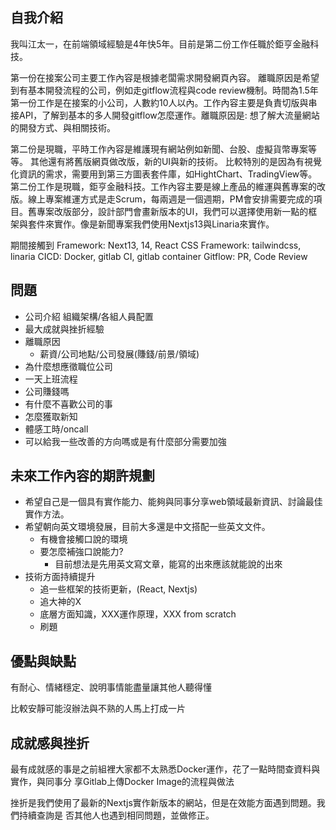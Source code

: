 ## 自我介紹
我叫江太一，在前端領域經驗是4年快5年。目前是第二份工作任職於鉅亨金融科技。

第一份在接案公司主要工作內容是根據老闆需求開發網頁內容。
離職原因是希望到有基本開發流程的公司，例如走gitflow流程與code review機制。時間為1.5年
第一份工作是在接案的小公司，人數約10人以內。工作內容主要是負責切版與串接API，了解到基本的多人開發gitflow怎麼運作。離職原因是: 想了解大流量網站的開發方式、與相關技術。

第二份是現職，平時工作內容是維護現有網站例如新聞、台股、虛擬貨幣專案等等。
其他還有將舊版網頁做改版，新的UI與新的技術。
比較特別的是因為有視覺化資訊的需求，需要用到第三方圖表套件庫，如HightChart、TradingView等。
第二份工作是現職，鉅亨金融科技。工作內容主要是線上產品的維運與舊專案的改版。線上專案維運方式是走Scrum，每兩週是一個週期，PM會安排需要完成的項目。舊專案改版部分，設計部門會畫新版本的UI，我們可以選擇使用新一點的框架與套件來實作。像是新聞專案我們使用Nextjs13與Linaria來實作。

期間接觸到
Framework: Next13, 14, React
CSS Framework: tailwindcss, linaria
CICD: Docker, gitlab CI, gitlab container
Gitflow: PR, Code Review

## 問題
* 公司介紹
    組織架構/各組人員配置
* 最大成就與挫折經驗
* 離職原因
	* 薪資/公司地點/公司發展(賺錢/前景/領域)
* 為什麼想應徵職位公司
* 一天上班流程
* 公司賺錢嗎
* 有什麼不喜歡公司的事
* 怎麼獲取新知
* 體感工時/oncall
* 可以給我一些改善的方向嗎或是有什麼部分需要加強

## 未來工作內容的期許規劃
* 希望自己是一個具有實作能力、能夠與同事分享web領域最新資訊、討論最佳實作方法。
* 希望朝向英文環境發展，目前大多還是中文搭配一些英文文件。
	* 有機會接觸口說的環境
	* 要怎麼補強口說能力?
		* 目前想法是先用英文寫文章，能寫的出來應該就能說的出來
* 技術方面持續提升
	* 追一些框架的技術更新，(React, Nextjs)
	* 追大神的X
	* 底層方面知識，XXX運作原理，XXX from scratch
	* 刷題
## 優點與缺點
有耐心、情緒穩定、說明事情能盡量讓其他人聽得懂

比較安靜可能沒辦法與不熟的人馬上打成一片

## 成就感與挫折
最有成就感的事是之前組裡大家都不太熟悉Docker運作，花了一點時間查資料與實作，與同事分
享Gitlab上傳Docker Image的流程與做法

挫折是我們使用了最新的Nextjs實作新版本的網站，但是在效能方面遇到問題。我們持續查詢是
否其他人也遇到相同問題，並做修正。
